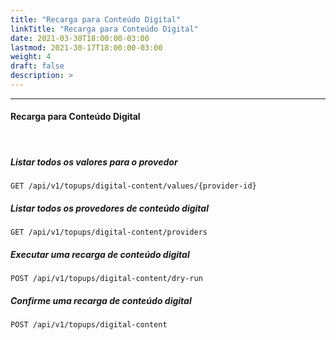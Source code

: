 ```yaml
---
title: "Recarga para Conteúdo Digital"
linkTitle: "Recarga para Conteúdo Digital"
date: 2021-03-30T18:00:00-03:00
lastmod: 2021-30-17T18:00:00-03:00
weight: 4
draft: false
description: >
---
```


---

#### **Recarga para Conteúdo Digital**

<br>

##### **Listar todos os valores para o provedor**

```http
GET /api/v1/topups/digital-content/values/{provider-id}
```


##### **Listar todos os provedores de conteúdo digital**

```http
GET /api/v1/topups/digital-content/providers
```


##### **Executar uma recarga de conteúdo digital**

```http
POST /api/v1/topups/digital-content/dry-run
```


##### **Confirme uma recarga de conteúdo digital**

```http
POST /api/v1/topups/digital-content
```


<br> <br>